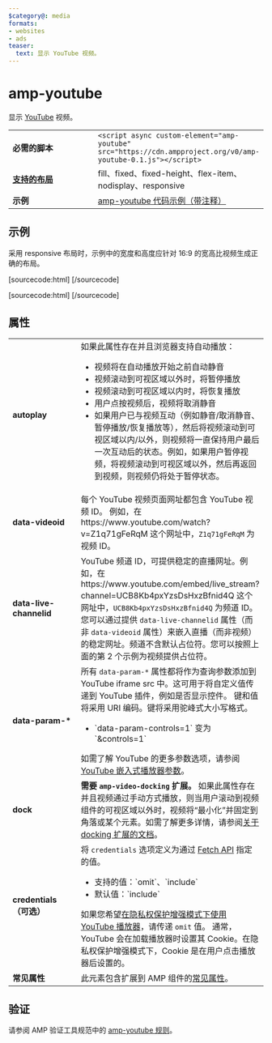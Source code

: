 ```yaml
---
$category@: media
formats:
- websites
- ads
teaser:
  text: 显示 YouTube 视频。
---
```




<!--
       Copyright 2016 The AMP HTML Authors. All Rights Reserved.

       Licensed under the Apache License, Version 2.0 (the "License");
     you may not use this file except in compliance with the License.
     You may obtain a copy of the License at

     http://www.apache.org/licenses/LICENSE-2.0

     Unless required by applicable law or agreed to in writing, software
     distributed under the License is distributed on an "AS-IS" BASIS,
     WITHOUT WARRANTIES OR CONDITIONS OF ANY KIND, either express or implied.
     See the License for the specific language governing permissions and
     limitations under the License.
-->

# amp-youtube

显示 [YouTube](https://www.youtube.com/) 视频。

<table>
  <tr>
    <td width="40%"><strong>必需的脚本</strong></td>
    <td><code>&lt;script async custom-element="amp-youtube" src="https://cdn.ampproject.org/v0/amp-youtube-0.1.js">&lt;/script></code></td>
  </tr>
  <tr>
    <td class="col-fourty"><strong><a href="https://www.ampproject.org/docs/guides/responsive/control_layout.html">支持的布局</a></strong></td>
    <td>fill、fixed、fixed-height、flex-item、nodisplay、responsive</td>
  </tr>
  <tr>
    <td width="40%"><strong>示例</strong></td>
    <td><a href="https://ampbyexample.com/components/amp-youtube/">amp-youtube 代码示例（带注释）</a></td>
  </tr>
</table>

## 示例

采用 responsive 布局时，示例中的宽度和高度应针对 16:9 的宽高比视频生成正确的布局。

[sourcecode:html]
<amp-youtube
    data-videoid="mGENRKrdoGY"
    layout="responsive"
    width="480" height="270"></amp-youtube>
  [/sourcecode]

  [sourcecode:html]
  <amp-youtube
      id="myLiveChannel"
      data-live-channelid="UCB8Kb4pxYzsDsHxzBfnid4Q"
      width="358"
      height="204"
      layout="responsive">
    <amp-img
      src="https://i.ytimg.com/vi/Wm1fWz-7nLQ/hqdefault_live.jpg"
      placeholder
      layout="fill"
      />
  </amp-youtube>
  [/sourcecode]

## 属性

<table>
  <tr>
    <td width="40%"><strong>autoplay</strong></td>
    <td>如果此属性存在并且浏览器支持自动播放：
      <ul>
        <li>视频将在自动播放开始之前自动静音</li>
        <li>视频滚动到可视区域以外时，将暂停播放</li>
        <li>视频滚动到可视区域以内时，将恢复播放</li>
        <li>用户点按视频后，视频将取消静音</li>
        <li>如果用户已与视频互动（例如静音/取消静音、暂停播放/恢复播放等），然后将视频滚动到可视区域以内/以外，则视频将一直保持用户最后一次互动后的状态。例如，如果用户暂停视频，将视频滚动到可视区域以外，然后再返回到视频，则视频仍将处于暂停状态。
        </li>
      </ul></td>
    </tr>
    <tr>
      <td width="40%"><strong>data-videoid</strong></td>
      <td>每个 YouTube 视频页面网址都包含 YouTube 视频 ID。
          例如，在 https://www.youtube.com/watch?v=Z1q71gFeRqM 这个网址中，<code>Z1q71gFeRqM</code> 为视频 ID。</td>
      </tr>
      <tr>
        <td width="40%"><strong>data-live-channelid</strong></td>
        <td>YouTube 频道 ID，可提供稳定的直播网址。例如，在 https://www.youtube.com/embed/live_stream?channel=UCB8Kb4pxYzsDsHxzBfnid4Q 这个网址中，<code>UCB8Kb4pxYzsDsHxzBfnid4Q</code> 为频道 ID。您可以通过提供 <code>data-live-channelid</code> 属性（而非 <code>data-videoid</code> 属性）来嵌入直播（而非视频）的稳定网址。频道不含默认占位符。您可以按照上面的第 2 个示例为视频提供占位符。</td>
      </tr>
      <tr>
        <td width="40%"><strong>data-param-*</strong></td>
        <td>所有 <code>data-param-*</code> 属性都将作为查询参数添加到 YouTube iframe src 中。这可用于将自定义值传递到 YouTube 插件，例如是否显示控件。
            键和值将采用 URI 编码。键将采用驼峰式大小写格式。
            <ul>
            <li>`data-param-controls=1` 变为 `&amp;controls=1`</li>
          </ul>
          如需了解 YouTube 的更多参数选项，请参阅 <a href="https://developers.google.com/youtube/player_parameters">YouTube 嵌入式播放器参数</a>。
        </td>
      </tr>
      <tr>
        <td width="40%"><strong>dock</strong></td>
        <td><strong>需要 <code>amp-video-docking</code> 扩展。</strong> 如果此属性存在并且视频通过手动方式播放，则当用户滚动到视频组件的可视区域以外时，视频将“最小化”并固定到角落或某个元素。如需了解更多详情，请参阅<a href="{{g.doc('/content/amp-dev/documentation/components/reference/amp-video-docking.md', locale=doc.locale).url.path}}">关于 docking 扩展的文档</a>。</td>
      </tr>
      <tr>
        <td width="40%"><strong>credentials（可选）</strong></td>
        <td>将 <code>credentials</code> 选项定义为通过 <a href="https://fetch.spec.whatwg.org/">Fetch API</a> 指定的值。
          <ul>
            <li>支持的值：`omit`、`include`</li>
            <li>默认值：`include`</li>
          </ul>
          如果您希望<a href="http://www.google.com/support/youtube/bin/answer.py?answer=141046">在隐私权保护增强模式下使用 YouTube 播放器</a>，请传递 <code>omit</code> 值。
          通常，YouTube 会在加载播放器时设置其 Cookie。在隐私权保护增强模式下，Cookie 是在用户点击播放器后设置的。</td>
        </tr>
        <tr>
          <td width="40%"><strong>常见属性</strong></td>
          <td>此元素包含扩展到 AMP 组件的<a href="https://www.ampproject.org/docs/reference/common_attributes">常见属性</a>。</td>
        </tr>
      </table>

## 验证

请参阅 AMP 验证工具规范中的 [amp-youtube 规则](https://github.com/ampproject/amphtml/blob/master/extensions/amp-youtube/validator-amp-youtube.protoascii)。
